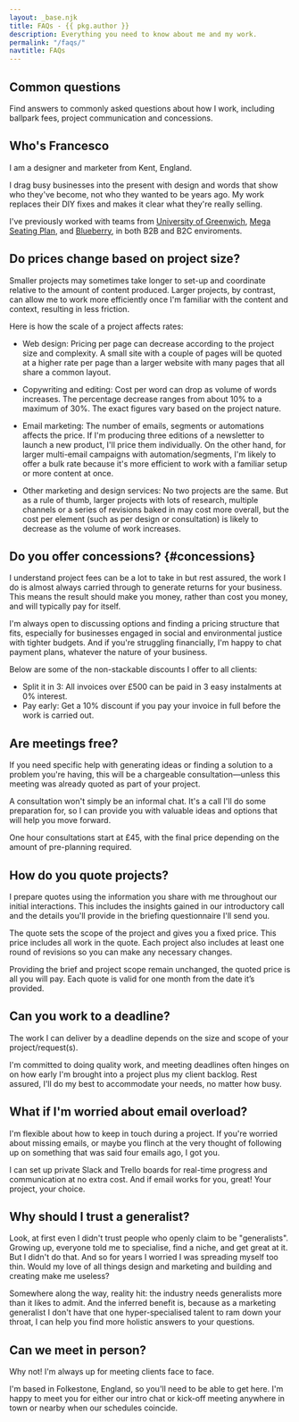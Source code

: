 ```yaml
---
layout: _base.njk
title: FAQs - {{ pkg.author }}
description: Everything you need to know about me and my work.
permalink: "/faqs/"
navtitle: FAQs
---
```


<section class="max-width center pad-bottom">


# Common questions
Find answers to commonly asked questions about how I work, including ballpark fees, project communication and concessions.

</section>

<section class="max-width center pad-bottom faqs">

## Who's Francesco

I am a designer and marketer from Kent, England.

I drag busy businesses into the present with design and words that show who they've become, not who they wanted to be years ago. My work replaces their DIY fixes and makes it clear what they're really selling.

I've previously worked with teams from [University of Greenwich](https://www.gre.ac.uk/las/design), [Mega Seating Plan](https://www.seatingplan.com/), and [Blueberry](https://blueberrycreatives.co.uk/), in both B2B and B2C enviroments.

</section>

<section class="max-width center pad-bottom faqs">

## Do prices change based on project size?

Smaller projects may sometimes take longer to set-up and coordinate relative to the amount of content produced. Larger projects, by contrast, can allow me to work more efficiently once I'm familiar with the content and context, resulting in less friction.

Here is how the scale of a project affects rates:

- Web design: Pricing per page can decrease according to the project size and complexity. A small site with a couple of pages will be quoted at a higher rate per page than a larger website with many pages that all share a common layout.

- Copywriting and editing: Cost per word can drop as volume of words increases. The percentage decrease ranges from about 10% to a maximum of 30%. The exact figures vary based on the project nature.

- Email marketing: The number of emails, segments or automations affects the price. If I'm producing three editions of a newsletter to launch a new product, I'll price them individually. On the other hand, for larger multi-email campaigns with automation/segments, I'm likely to offer a bulk rate because it's more efficient to work with a familiar setup or more content at once.

- Other marketing and design services: No two projects are the same. But as a rule of thumb, larger projects with lots of research, multiple channels or a series of revisions baked in may cost more overall, but the cost per element (such as per design or consultation) is likely to decrease as the volume of work increases.

</section>

<section class="max-width center pad-bottom faqs">

## Do you offer concessions? {#concessions}

I understand project fees can be a lot to take in but rest assured, the work I do is almost always carried through to generate returns for your business. This means the result should make you money, rather than cost you money, and will typically pay for itself.

I'm always open to discussing options and finding a pricing structure that fits, especially for businesses engaged in social and environmental justice with tighter budgets. And if you're struggling financially, I'm happy to chat payment plans, whatever the nature of your business.

Below are some of the non-stackable discounts I offer to all clients:

- Split it in 3: All invoices over £500 can be paid in 3 easy instalments at 0% interest.
- Pay early: Get a 10% discount if you pay your invoice in full before the work is carried out.

</section>

<section class="max-width center pad-bottom faqs">

## Are meetings free?

If you need specific help with generating ideas or finding a solution to a problem you're having, this will be a chargeable consultation—unless this meeting was already quoted as part of your project.

A consultation won't simply be an informal chat. It's a call I'll do some preparation for, so I can provide you with valuable ideas and options that will help you move forward.

One hour consultations start at £45, with the final price depending on the amount of pre-planning required.

</section>

<section class="max-width center pad-bottom faqs">

## How do you quote projects?

I prepare quotes using the information you share with me throughout our initial interactions. This includes the insights gained in our introductory call and the details you'll provide in the briefing questionnaire I'll send you.

The quote sets the scope of the project and gives you a fixed price. This price includes all work in the quote. Each project also includes at least one round of revisions so you can make any necessary changes.

Providing the brief and project scope remain unchanged, the quoted price is all you will pay. Each quote is valid for one month from the date it’s provided.

</section>

<section class="max-width center pad-bottom faqs">

## Can you work to a deadline?

The work I can deliver by a deadline depends on the size and scope of your project/request(s).

I'm committed to doing quality work, and meeting deadlines often hinges on on how early I'm brought into a project plus my client backlog. Rest assured, I'll do my best to accommodate your needs, no matter how busy.

</section>

<section class="max-width center pad-bottom faqs">

## What if I'm worried about email overload?

I'm flexible about how to keep in touch during a project. If you're worried about missing emails, or maybe you flinch at the very thought of following up on something that was said four emails ago, I got you.

I can set up private Slack and Trello boards for real-time progress and communication at no extra cost. And if email works for you, great! Your project, your choice.

</section>

<section class="max-width center pad-bottom faqs">

## Why should I trust a generalist?

Look, at first even I didn't trust people who openly claim to be "generalists". Growing up, everyone told me to specialise, find a niche, and get great at it. But I didn't do that. And so for years I worried I was spreading myself too thin. Would my love of all things design and marketing and building and creating make me useless?

Somewhere along the way, reality hit: the industry needs generalists more than it likes to admit. And the inferred benefit is, because as a marketing generalist I don't have that one hyper-specialised talent to ram down your throat, I can help you find more holistic answers to your questions.

</section>

<section class="max-width center pad-bottom faqs">

## Can we meet in person?

Why not! I'm always up for meeting clients face to face.

I'm based in Folkestone, England, so you'll need to be able to get here. I'm happy to meet you for either our intro chat or kick-off meeting anywhere in town or nearby when our schedules coincide.

</section>
<br>